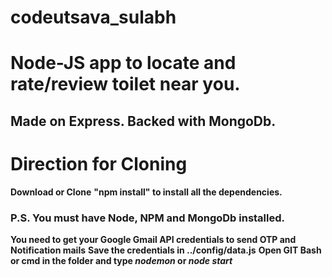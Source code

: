 # codeutsava_sulabh
# Node-JS app to locate and rate/review toilet near you.
## Made on Express. Backed with MongoDb.
# Direction for Cloning
**Download or Clone**
**"npm install" to install all the dependencies.**
### P.S. You must have Node, NPM and MongoDb installed.
**You need to get your Google Gmail API credentials to send OTP and Notification mails**
**Save the credentials in ../config/data.js**
**Open GIT Bash or cmd in the folder and type _nodemon_ or _node start_**
